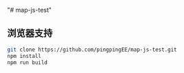 "# map-js-test" 

## 浏览器支持

```bash
git clone https://github.com/pingpingEE/map-js-test.git
npm install
npm run build
```